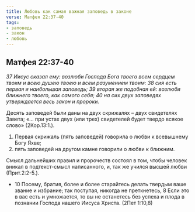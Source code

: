 ```yaml
---
title: Любовь как самая важная заповедь в законе
verse: Матфея 22:37-40
tags: 
- заповедь
- закон
- любовь
---
```


## Матфея 22:37-40

*37 Иисус сказал ему: возлюби Господа Бога твоего всем сердцем твоим и всею душею твоею и всем разумением твоим: 38 сия есть первая и наибольшая заповедь; 39 вторая же подобная ей: возлюби ближнего твоего, как самого себя; 40 на сих двух заповедях утверждается весь закон и пророки.*

Десять заповедей были даны на двух скрижалях – двух свидетелях Завета; «… при устах двух (или трех) свидетелей будет твердо всякое слово» (2Кор.13:1.).

1. Первая скрижаль (пять заповедей) говорила о любви к всевышнему Богу Яхве; 
2. пять заповедей на другом камне говорили о любви к ближним.

Смысл дальнейших правил и пророчеств состоял в том, чтобы человек вникал в подтекст-смысл написанного, и, так же учился высшей любви (Прит.2:2-5.).

- 10 Посему, братия, более и более старайтесь делать твердым ваше звание и избрание; так поступая, никогда не преткнетесь, 8 Если это в вас есть и умножается, то вы не останетесь без успеха и плода в познании Господа нашего Иисуса Христа. (2Пет 1:10,8)